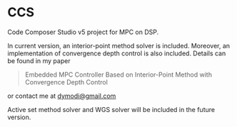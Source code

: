 # CCS

Code Composer Studio v5 project for MPC on DSP.

In current version, an interior-point method solver is included. Moreover, an implementation of convergence depth control is also included. Details can be found in my paper 

> Embedded MPC Controller Based on Interior-Point Method with Convergence Depth Control

or contact me at dymodi@gmail.com

Active set method solver and WGS solver will be included in the future version.